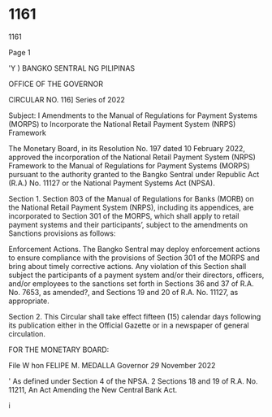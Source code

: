 # 1161

1161

Page 1

'Y ) BANGKO SENTRAL NG PILIPINAS

OFFICE OF THE GOVERNOR

CIRCULAR NO. 116] Series of 2022

Subject: I Amendments to the Manual of Regulations for Payment Systems (MORPS) to Incorporate the National Retail Payment System (NRPS) Framework

The Monetary Board, in its Resolution No. 197 dated 10 February 2022, approved the incorporation of the National Retail Payment System (NRPS) Framework to the Manual of Regulations for Payment Systems (MORPS) pursuant to the authority granted to the Bangko Sentral under Republic Act (R.A.) No. 11127 or the National Payment Systems Act (NPSA).

Section 1. Section 803 of the Manual of Regulations for Banks (MORB) on the National Retail Payment System (NRPS), including its appendices, are incorporated to Section 301 of the MORPS, which shall apply to retail payment systems and their participants’, subject to the amendments on Sanctions provisions as follows:

Enforcement Actions. The Bangko Sentral may deploy enforcement actions to ensure compliance with the provisions of Section 301 of the MORPS and bring about timely corrective actions. Any violation of this Section shall subject the participants of a payment system and/or their directors, officers, and/or employees to the sanctions set forth in Sections 36 and 37 of R.A. No. 7653, as amended?, and Sections 19 and 20 of R.A. No. 11127, as appropriate.

Section 2. This Circular shall take effect fifteen (15) calendar days following its publication either in the Official Gazette or in a newspaper of general circulation.

FOR THE MONETARY BOARD:

File W hon FELIPE M. MEDALLA Governor _29_ November 2022

' As defined under Section 4 of the NPSA. 2 Sections 18 and 19 of R.A. No. 11211, An Act Amending the New Central Bank Act.

i